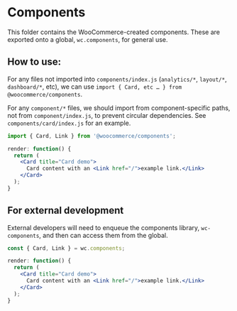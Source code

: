 Components
==========

This folder contains the WooCommerce-created components. These are exported onto a global, `wc.components`, for general use.

## How to use:

For any files not imported into `components/index.js` (`analytics/*`, `layout/*`, `dashboard/*`, etc), we can use `import { Card, etc … } from @woocommerce/components`.

For any `component/*` files, we should import from component-specific paths, not from `component/index.js`, to prevent circular dependencies. See `components/card/index.js` for an example.

```jsx
import { Card, Link } from '@woocommerce/components';

render: function() {
  return (
    <Card title="Card demo">
      Card content with an <Link href="/">example link.</Link>
    </Card>
  );
}
```

## For external development

External developers will need to enqueue the components library, `wc-components`, and then can access them from the global.

```jsx
const { Card, Link } = wc.components;

render: function() {
  return (
    <Card title="Card demo">
      Card content with an <Link href="/">example link.</Link>
    </Card>
  );
}
```

